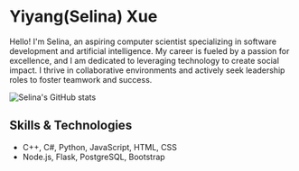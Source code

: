 # Yiyang(Selina) Xue

Hello! I'm Selina, an aspiring computer scientist specializing in software development and artificial intelligence. My career is fueled by a passion for excellence, and I am dedicated to leveraging technology to create social impact. I thrive in collaborative environments and actively seek leadership roles to foster teamwork and success.

![Selina's GitHub stats](https://github-readme-stats.vercel.app/api?username=selina&show_icons=true&theme=tokyonight)

## Skills & Technologies
* C++, C#, Python, JavaScript, HTML, CSS
* Node.js, Flask, PostgreSQL, Bootstrap
